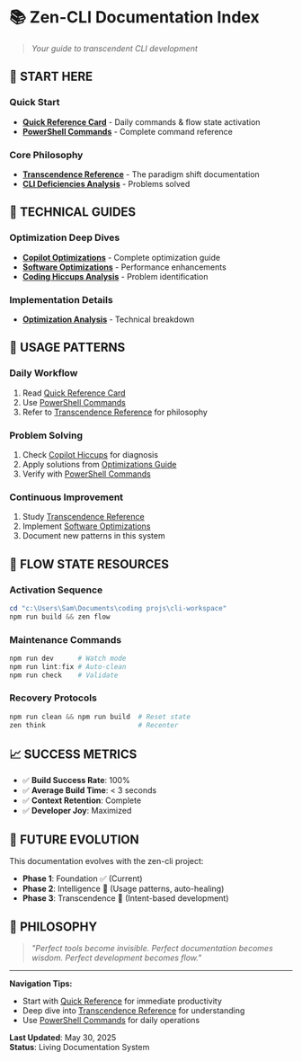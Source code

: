 # 📚 Zen-CLI Documentation Index

> *Your guide to transcendent CLI development*

## **🌟 START HERE**

### **Quick Start**
- [**Quick Reference Card**](QUICK_REFERENCE_CARD.md) - Daily commands & flow state activation
- [**PowerShell Commands**](POWERSHELL_COMMANDS_COMPLETE.md) - Complete command reference

### **Core Philosophy**  
- [**Transcendence Reference**](COPILOT_TRANSCENDENCE_REFERENCE.md) - The paradigm shift documentation
- [**CLI Deficiencies Analysis**](CLI_DEFICIENCIES_AND_TRANSCENDENCE.md) - Problems solved

## **🔧 TECHNICAL GUIDES**

### **Optimization Deep Dives**
- [**Copilot Optimizations**](COPILOT_OPTIMIZATIONS_COMPLETE.md) - Complete optimization guide
- [**Software Optimizations**](SOFTWARE_OPTIMIZATIONS.md) - Performance enhancements
- [**Coding Hiccups Analysis**](COPILOT_CODING_HICCUPS.md) - Problem identification

### **Implementation Details**
- [**Optimization Analysis**](COPILOT_OPTIMIZATION_ANALYSIS.md) - Technical breakdown

## **🎯 USAGE PATTERNS**

### **Daily Workflow**
1. Read [Quick Reference Card](QUICK_REFERENCE_CARD.md)
2. Use [PowerShell Commands](POWERSHELL_COMMANDS_COMPLETE.md) 
3. Refer to [Transcendence Reference](COPILOT_TRANSCENDENCE_REFERENCE.md) for philosophy

### **Problem Solving**
1. Check [Copilot Hiccups](COPILOT_CODING_HICCUPS.md) for diagnosis
2. Apply solutions from [Optimizations Guide](COPILOT_OPTIMIZATIONS_COMPLETE.md)
3. Verify with [PowerShell Commands](POWERSHELL_COMMANDS_COMPLETE.md)

### **Continuous Improvement**
1. Study [Transcendence Reference](COPILOT_TRANSCENDENCE_REFERENCE.md)
2. Implement [Software Optimizations](SOFTWARE_OPTIMIZATIONS.md)
3. Document new patterns in this system

## **🌊 FLOW STATE RESOURCES**

### **Activation Sequence**
```powershell
cd "c:\Users\Sam\Documents\coding projs\cli-workspace"
npm run build && zen flow
```

### **Maintenance Commands**
```powershell
npm run dev      # Watch mode
npm run lint:fix # Auto-clean
npm run check    # Validate
```

### **Recovery Protocols**
```powershell
npm run clean && npm run build  # Reset state
zen think                       # Recenter
```

## **📈 SUCCESS METRICS**

- ✅ **Build Success Rate**: 100%
- ✅ **Average Build Time**: < 3 seconds  
- ✅ **Context Retention**: Complete
- ✅ **Developer Joy**: Maximized

## **🔮 FUTURE EVOLUTION**

This documentation evolves with the zen-cli project:

- **Phase 1**: Foundation ✅ (Current)
- **Phase 2**: Intelligence 🔄 (Usage patterns, auto-healing)
- **Phase 3**: Transcendence 🎯 (Intent-based development)

## **💫 PHILOSOPHY**

> *"Perfect tools become invisible. Perfect documentation becomes wisdom. Perfect development becomes flow."*

---

**Navigation Tips:**
- Start with [Quick Reference](QUICK_REFERENCE_CARD.md) for immediate productivity
- Deep dive into [Transcendence Reference](COPILOT_TRANSCENDENCE_REFERENCE.md) for understanding
- Use [PowerShell Commands](POWERSHELL_COMMANDS_COMPLETE.md) for daily operations

**Last Updated**: May 30, 2025  
**Status**: Living Documentation System
